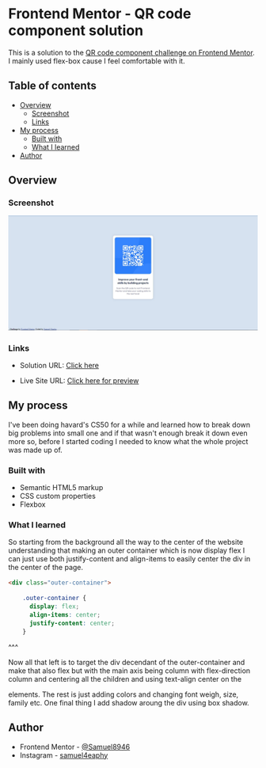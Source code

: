 # Frontend Mentor - QR code component solution

This is a solution to the [QR code component challenge on Frontend Mentor](https://www.frontendmentor.io/solutions/i-mainly-used-flexbox-since-i-am-comfortable-with-it-_wk6Mni8tK). I mainly used flex-box cause I feel comfortable with it.

## Table of contents

- [Overview](#overview)
  - [Screenshot](#screenshot)
  - [Links](#links)
- [My process](#my-process)
  - [Built with](#built-with)
  - [What I learned](#what-i-learned)
- [Author](#author)

## Overview

### Screenshot

![](./screenshot.jpg)

### Links

- Solution URL: [Click here](https://github.com/Samuel8946/Frontend-Mentor-Challenges/blob/main/8.3%2BMedia%2BQuery/qr-code-component-main/index.html)

- Live Site URL: [Click here for preview](https://samuel8946.github.io/Frontend-Mentor-Challenges/8.3+Media+Query/qr-code-component-main/)

## My process

I've been doing havard's CS50 for a while and learned how to break down big problems into small one and if that wasn't
enough break it down even more so, before I started coding I needed to know what the whole project was made up of.

### Built with

- Semantic HTML5 markup
- CSS custom properties
- Flexbox

### What I learned

So starting from the background all the way to the center of the website understanding that making an outer container
which is now display flex I can just use both justify-content and align-items to easily center the div in the 
center of the page.

```html
<div class="outer-container">
```

```css
    .outer-container {
      display: flex;
      align-items: center;
      justify-content: center;
    }
```
^^^

Now all that left is to target the div decendant of the outer-container and make that also flex but with the main axis being column with flex-direction column and centering all the children and using text-align center on the <p> elements.
The rest is just adding colors and changing font weigh, size, family etc. One final thing I add shadow aroung the div using box shadow.


## Author

- Frontend Mentor - [@Samuel8946](https://www.frontendmentor.io/profile/Samuel8946)
- Instagram - [samuel4eaphy](https://www.instagram.com/samuel4eaphy/)

